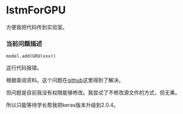 # lstmForGPU
方便我把代码传到实验室。

### 当前问题描述
    
    model.add(GRU(xxx))

这行代码报错。

根据查阅资料。这个问题在[github](https://github.com/fchollet/keras/commit/1de4bf1b5989f76e377f0b8022b41773a354ba99)这里得到了解决。

但问题是目前我没有权限能够修改。我尝试了不修改源文件的方式，但无果。

所以只能等待学长帮我把keras版本升级到2.0.4。
